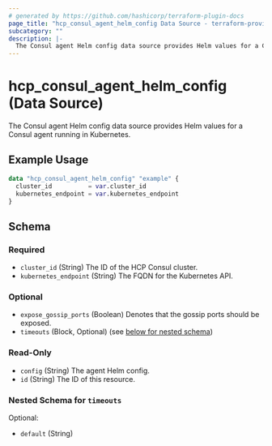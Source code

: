 ```yaml
---
# generated by https://github.com/hashicorp/terraform-plugin-docs
page_title: "hcp_consul_agent_helm_config Data Source - terraform-provider-hcp"
subcategory: ""
description: |-
  The Consul agent Helm config data source provides Helm values for a Consul agent running in Kubernetes.
---
```


# hcp_consul_agent_helm_config (Data Source)

The Consul agent Helm config data source provides Helm values for a Consul agent running in Kubernetes.

## Example Usage

```terraform
data "hcp_consul_agent_helm_config" "example" {
  cluster_id          = var.cluster_id
  kubernetes_endpoint = var.kubernetes_endpoint
}
```

<!-- schema generated by tfplugindocs -->
## Schema

### Required

- `cluster_id` (String) The ID of the HCP Consul cluster.
- `kubernetes_endpoint` (String) The FQDN for the Kubernetes API.

### Optional

- `expose_gossip_ports` (Boolean) Denotes that the gossip ports should be exposed.
- `timeouts` (Block, Optional) (see [below for nested schema](#nestedblock--timeouts))

### Read-Only

- `config` (String) The agent Helm config.
- `id` (String) The ID of this resource.

<a id="nestedblock--timeouts"></a>
### Nested Schema for `timeouts`

Optional:

- `default` (String)


